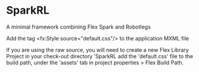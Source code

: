 SparkRL
=======

A minimal framework combining Flex Spark and Robotlegs

Add the tag \<fx:Style source="default.css"/> to the application MXML file

If you are using the raw source, you will need to create a new Flex Library Project in your check-out directory 'SparkRL add the 'default.css' file to the build path, under the 'assets' tab in project properties > Flex Build Path.
